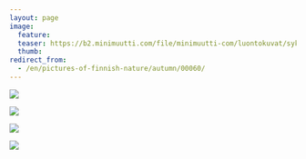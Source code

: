 ```yaml
---
layout: page
image:
  feature:
  teaser: https://b2.minimuutti.com/file/minimuutti-com/luontokuvat/syksy/DSC49745-245px.jpg
  thumb:
redirect_from:
  - /en/pictures-of-finnish-nature/autumn/00060/
---
```


[![](https://b2.minimuutti.com/file/minimuutti-com/luontokuvat/syksy/DSC49745-800px.jpg)](https://dl.dropboxusercontent.com/sh/ea1wtnz7z734o12/AADPRglt_dZh6hFuZ2n4QAuJa/luontokuvat/syksy/DSC49745.jpg)

[![](https://b2.minimuutti.com/file/minimuutti-com/luontokuvat/syksy/DSC49746-800px.jpg)](https://dl.dropboxusercontent.com/sh/ea1wtnz7z734o12/AABRGVewl1Lnr5BKjXOO2ouQa/luontokuvat/syksy/DSC49746.jpg)

[![](https://b2.minimuutti.com/file/minimuutti-com/luontokuvat/syksy/DSC49754-800px.jpg)](https://dl.dropboxusercontent.com/sh/ea1wtnz7z734o12/AAC4ceTa3gS4wC1aG9ZTdauka/luontokuvat/syksy/DSC49754.jpg)

[![](https://b2.minimuutti.com/file/minimuutti-com/luontokuvat/syksy/DSC49763-800px.jpg)](https://dl.dropboxusercontent.com/sh/ea1wtnz7z734o12/AABn0FITgyDHZ9xDV27r0yafa/luontokuvat/syksy/DSC49763.jpg)
